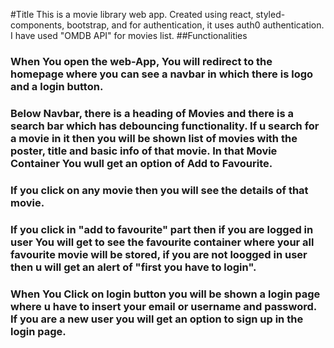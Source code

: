 #Title
This is a movie library web app. Created using react, styled-components, bootstrap, and for authentication, it uses auth0 authentication.
I have used "OMDB API" for movies list.
##Functionalities
### When You open the web-App, You will redirect to the homepage where you can see a navbar in which there is logo and a login button.
### Below Navbar, there is a heading of Movies and there is a search bar which has debouncing functionality. If u search for a movie in it then you will be shown list of movies with the poster, title and basic info of that movie. In that Movie Container You wull get an option of Add to Favourite. 
### If you click on any movie then you will see the details of that movie.
### If you click in "add to favourite" part then if you are logged in user You will get to see the favourite container where your all favourite movie will be stored, if you are not loogged in user then u will get an alert of "first you have to login".
### When You Click on login button you will be shown a login page where u have to insert your email or username and password. If you are a new user you will get an option to sign up in the login page.
